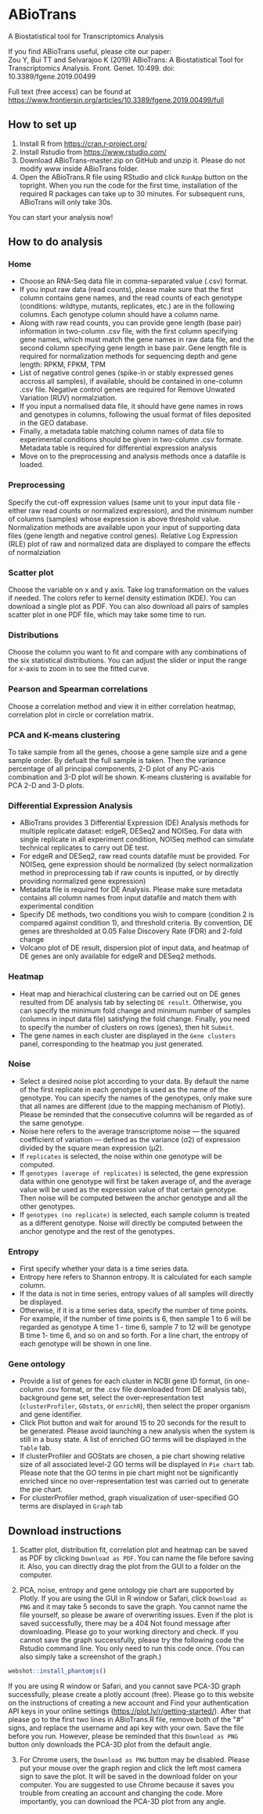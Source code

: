 # ABioTrans
A Biostatistical tool for Transcriptomics Analysis

If you find ABioTrans useful, please cite our paper:  
Zou Y, Bui TT and Selvarajoo K (2019) ABioTrans: A Biostatistical Tool for Transcriptomics Analysis. Front. Genet. 10:499. doi: 10.3389/fgene.2019.00499

Full text (free access) can be found at https://www.frontiersin.org/articles/10.3389/fgene.2019.00499/full 

## How to set up
1. Install R from https://cran.r-project.org/ 
2. Install Rstudio from https://www.rstudio.com/ 
3. Download ABioTrans-master.zip on GitHub and unzip it. Please do not modify www inside ABioTrans folder.
4. Open the ABioTrans.R file using RStudio and click `RunApp` button on the topright. When you run the code for the first time, installation of the required R packages can take up to 30 minutes. For subsequent runs, ABioTrans will only take 30s.

You can start your analysis now!

## How to do analysis
### Home
* Choose an RNA-Seq data file in comma-separated value (.csv) format. 
* If you input raw data (read counts), please make sure that the first column contains gene names, and the read counts of each genotype (conditions: wildtype, mutants, replicates, etc.) are in the following columns. Each genotype column should have a column name.
* Along with raw read counts, you can provide gene length (base pair) information in two-column .csv file, with the first column specifying gene names, which must match the gene names in raw data file, and the second column specifying gene length in base pair. Gene length file is required for normalization methods for sequencing depth and gene length: RPKM, FPKM, TPM
* List of negative control genes (spike-in or stably expressed genes accross all samples), if available, should be contained in one-column .csv file. Negative control genes are required for Remove Unwated Variation (RUV) normalziation.
* If you input a normalised data file, it should have gene names in rows and genotypes in columns, following the usual format of files deposited in the GEO database. 
* Finally, a metadata table matching column names of data file to experimental conditions should be given in two-column .csv formate. Metadata table is required for differential expression analysis
* Move on to the preprocessing and analysis methods once a datafile is loaded.

### Preprocessing
 Specify the cut-off expression values (same unit to your input data file - either raw read counts or normalized expression), and the minimum number of columns (samples) whose expression is above threshold value. Normalization methods are available upon your input of supporting data files (gene length and negative control genes). Relative Log Expression (RLE) plot of raw and normalized data are displayed to compare the effects of normalziation

### Scatter plot
 Choose the variable on x and y axis. Take log transformation on the values if needed. The colors refer to kernel density estimation (KDE). You can download a single plot as PDF. You can also download all pairs of samples scatter plot in one PDF file, which may take some time to run. 

### Distributions
 Choose the column you want to fit and compare with any combinations of the six statistical distributions. You can adjust the slider or input the range for x-axis to zoom in to see the fitted curve.

### Pearson and Spearman correlations
 Choose a correlation method and view it in either correlation heatmap, correlation plot in circle or correlation matrix.

### PCA and K-means clustering
 To take sample from all the genes, choose a gene sample size and a gene sample order. By defualt the full sample is taken. Then the variance percentage of all principal components,  2-D plot of any PC-axis combination and 3-D plot will be shown. K-means clustering is available for PCA 2-D and 3-D plots.

### Differential Expression Analysis
* ABioTrans provides 3 Differential Expression (DE) Analysis methods for multiple replicate dataset: edgeR, DESeq2 and NOISeq. For data with single replicate in all experiment condition, NOISeq method can simulate technical replicates to carry out DE test.
* For edgeR and DESeq2, raw read counts datafile must be provided. For NOISeq, gene expression should be normalized (by select normalization method in preprocessing tab if raw counts is inputted, or by directly providing normalized gene expression)  
* Metadata file is required for DE Analysis. Please make sure metadata contains all column names from input datafile and match them with experimental condition
* Specify DE methods, two conditions you wish to compare (condition 2 is compared against condition 1), and threshold criteria. By convention, DE genes are thresholded at 0.05 False Discovery Rate (FDR) and 2-fold change
* Volcano plot of DE result, dispersion plot of input data, and heatmap of DE genes are only available for edgeR and DESeq2 methods.

### Heatmap
* Heat map and hierachical clustering can be carried out on DE genes resulted from DE analysis tab by selecting `DE result`. Otherwise, you can specify the minimum fold change and minimum number of samples (columns in input data file) satisfying the fold change. Finally, you need to specify the number of clusters on rows (genes), then hit `Submit`.
* The gene names in each cluster are displayed in the `Gene clusters` panel, corresponding to the heatmap you just generated.

### Noise
* Select a desired noise plot according to your data. By default the name of the first replicate in each genotype is used as the name of the genotype. You can specify the names of the genotypes, only make sure that all names are different (due to the mapping mechanism of Plotly). Please be reminded that the consecutive columns will be regarded as of the same genotype.
* Noise here refers to the average transcriptome noise — the squared coefficient of variation — defined as the variance (σ2) of expression divided by the square mean expression (μ2). 
* If `replicates` is selected, the noise within one genotype will be computed. 
* If `genotypes (average of replicates)` is selected, the gene expression data within one genotype will first be taken average of, and the average value will be used as the expression value of that certain genotype. Then noise will be computed between the anchor genotype and all the other genotypes. 
* If `genotypes (no replicate)` is selected, each sample column is treated as a different genotype. Noise will directly be computed between the anchor genotype and the rest of the genotypes. 

### Entropy
* First specify whether your data is a time series data.
* Entropy here refers to Shannon entropy. It is calculated for each sample column.
* If the data is not in time series, entropy values of all samples will directly be displayed. 
* Otherwise, if it is a time series data, specify the number of time points. For example, if the number of time points is 6, then sample 1 to 6 will be regarded as genotype A time 1 - time 6, sample 7 to 12 will be genotype B time 1- time 6, and so on and so forth. For a line chart, the entropy of each genotype will be shown in one line. 

### Gene ontology
* Provide a list of genes for each cluster in NCBI gene ID format, (in one-column .csv format, or the .csv file downloaded from DE analysis tab), background gene set, select the over-representation test (`clusterProfiler`, `GOstats`, or `enrichR`), then select the proper organism and gene identifier.
* Click Plot button and wait for around 15 to 20 seconds for the result to be generated. Please avoid launching a new analysis when the system is still in a busy state. A list of enriched GO terms will be displayed in the `Table` tab.
* If clusterProfiler and GOStats are chosen, a pie chart showing relative size of all associated level-2 GO terms will be displayed in `Pie chart` tab. Please note that the GO terms in pie chart might not be significantly enriched since no over-representation test was carried out to generate the pie chart.
* For clusterProfiler method, graph visualization of user-specified GO terms are displayed in `Graph` tab

## Download instructions
1. Scatter plot, distribution fit, correlation plot and heatmap can be saved as PDF by clicking `Download as PDF`. You can name the file before saving it. Also, you can directly drag the plot from the GUI to a folder on the computer.

2. PCA, noise, entropy and gene ontology pie chart are supported by Plotly. If you are using the GUI in R window or Safari, click `Download as PNG` and it may take 5 seconds to save the graph. You cannot name the file yourself, so please be aware of overwriting issues. Even if the plot is saved successfully, there may be a 404 Not found message after downloading. Please go to your working directory and check. If you cannot save the graph successfully, please try the following code the Rstudio command line. You only need to run this code once. (You can also simply take a screenshot of the graph.)
```R
webshot::install_phantomjs()
```
If you are using R window or Safari, and you cannot save PCA-3D graph successfully, please create a plotly account (free). Please go to this website on the instructions of creating a new account and Find your authentication API keys in your online settings (https://plot.ly/r/getting-started/). After that please go to the first two lines in ABioTrans.R file, remove both of the "#" signs, and replace the username and api key with your own. Save the file before you run. However, please be reminded that this  `Download as PNG` button only downloads the PCA-3D plot from the default angle.

3. For Chrome users, the `Download as PNG` button may be disabled. Please put your mouse over the graph region and click the left most camera sign to save the plot. It will be saved in the download folder on your computer. You are suggested to use Chrome because it saves you trouble from creating an account and changing the code. More importantly, you can download the PCA-3D plot from any angle.
